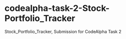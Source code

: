 # codealpha-task-2-Stock-Portfolio_Tracker
Stock_Portfolio_Tracker, Submission for CodeAlpha Task 2

